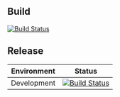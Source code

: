 ## Build
[![Build Status](https://dev.azure.com/natmarchand/YayNay/_apis/build/status/YayNay?branchName=master&stageName=Build)](https://dev.azure.com/natmarchand/YayNay/_build/latest?definitionId=17&branchName=master)

## Release
| Environment | Status |
|-|-|
| Development | [![Build Status](https://dev.azure.com/natmarchand/YayNay/_apis/build/status/YayNay?branchName=master&stageName=Development%20deployment)](https://dev.azure.com/natmarchand/YayNay/_build/latest?definitionId=17&branchName=master) |